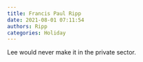 ```yaml
---
title: Francis Paul Ripp
date: 2021-08-01 07:11:54
authors: Ripp
categories: Holiday
---
```


 Lee would never make it in the private sector.